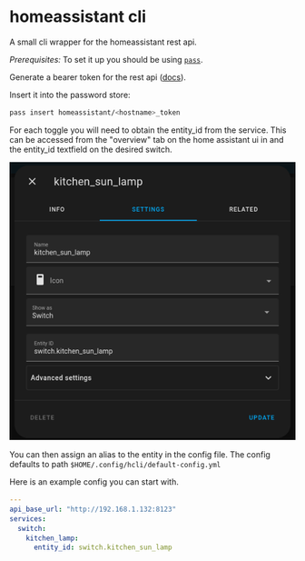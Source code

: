 # homeassistant cli

A small cli wrapper for the homeassistant rest api.

_Prerequisites:_
To set it up you should be using [`pass`](https://www.passwordstore.org/).

Generate a bearer token for the rest api ([docs](https://developers.home-assistant.io/docs/api/rest/)).

Insert it into the password store:
```sh
pass insert homeassistant/<hostname>_token
```

For each toggle you will need to obtain the entity_id from the service. This can be accessed from the "overview" tab on the home assistant ui in and the entity_id textfield on the desired switch.

![entity_id_setting](./assets/entity_id_settings_example.png)

You can then assign an alias to the entity in the config file. The config defaults to path `$HOME/.config/hcli/default-config.yml`

Here is an example config you can start with.
```yaml
---
api_base_url: "http://192.168.1.132:8123"
services:
  switch:
    kitchen_lamp:
      entity_id: switch.kitchen_sun_lamp
```
